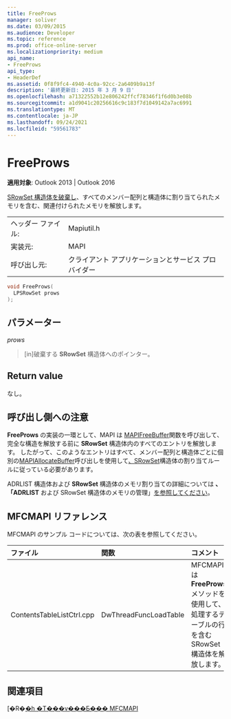 ```yaml
---
title: FreeProws
manager: soliver
ms.date: 03/09/2015
ms.audience: Developer
ms.topic: reference
ms.prod: office-online-server
ms.localizationpriority: medium
api_name:
- FreeProws
api_type:
- HeaderDef
ms.assetid: 0f8f9fc4-4940-4c0a-92cc-2a6409b9a13f
description: '最終更新日: 2015 年 3 月 9 日'
ms.openlocfilehash: a71322552b12e806242ffcf78346f1f6d0b3e08b
ms.sourcegitcommit: a1d9041c20256616c9c183f7d1049142a7ac6991
ms.translationtype: MT
ms.contentlocale: ja-JP
ms.lasthandoff: 09/24/2021
ms.locfileid: "59561783"
---
```

# <a name="freeprows"></a>FreeProws

  
  
**適用対象**: Outlook 2013 | Outlook 2016 
  
[SRowSet 構造体を破棄し](srowset.md)、すべてのメンバー配列と構造体に割り当てられたメモリを含む、関連付けられたメモリを解放します。 
  
|||
|:-----|:-----|
|ヘッダー ファイル:  <br/> |Mapiutil.h  <br/> |
|実装元:  <br/> |MAPI  <br/> |
|呼び出し元:  <br/> |クライアント アプリケーションとサービス プロバイダー  <br/> |
   
```cpp
void FreeProws(
  LPSRowSet prows
);
```

## <a name="parameters"></a>パラメーター

 _prows_
  
> [in]破棄する **SRowSet** 構造体へのポインター。 
    
## <a name="return-value"></a>Return value

なし。
  
## <a name="notes-to-callers"></a>呼び出し側への注意

**FreeProws** の実装の一環として、MAPI は [MAPIFreeBuffer](mapifreebuffer.md)関数を呼び出して、完全な構造を解放する前に **SRowSet** 構造体内のすべてのエントリを解放します。 したがって、このようなエントリはすべて、メンバー配列と構造体ごとに個別の[MAPIAllocateBuffer](mapiallocatebuffer.md)呼び出しを使用して[、SRowSet](srowset.md)構造体の割り当てルールに従っている必要があります。 
  
ADRLIST 構造体および **SRowSet** 構造体のメモリ割り当ての詳細については **、「ADRLIST** および SRowSet 構造体のメモリの管理」[を参照してください](managing-memory-for-adrlist-and-srowset-structures.md)。 
  
## <a name="mfcmapi-reference"></a>MFCMAPI リファレンス

MFCMAPI のサンプル コードについては、次の表を参照してください。
  
|**ファイル**|**関数**|**コメント**|
|:-----|:-----|:-----|
|ContentsTableListCtrl.cpp  <br/> |DwThreadFuncLoadTable  <br/> |MFCMAPI は **FreeProws** メソッドを使用して、処理するテーブルの行を含む SRowSet 構造体を解放します。  <br/> |
   
## <a name="see-also"></a>関連項目



[�R�[�h �T���v���Ƃ��� MFCMAPI](mfcmapi-as-a-code-sample.md)

